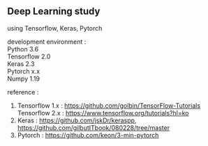 ## Deep Learning study
using Tensorflow, Keras, Pytorch  
  
development environment :  
Python 3.6  
Tensorflow 2.0  
Keras 2.3  
Pytorch x.x  
Numpy 1.19

reference :  
1. Tensorflow 1.x : https://github.com/golbin/TensorFlow-Tutorials  
   Tensorflow 2.x : https://www.tensorflow.org/tutorials?hl=ko
2. Keras : https://github.com/jskDr/keraspp, https://github.com/gilbutITbook/080228/tree/master
3. Pytorch : https://github.com/keon/3-min-pytorch
